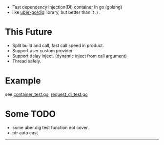 * Fast dependency injection(DI) container in go (golang)
* like [uber-go/dig](https://github.com/uber-go/dig) library, but better than it :) .


# This Future
  * Split build and call, fast call speed in product.
  * Support user custom provider.
  * Support delay inject. (dynamic inject from call argument)
  * Thread safely.

# Example
  see  [container_test.go](dig2/container_test.go), [request_di_test.go](dig2/request_di_test.go) 
  

# Some TODO
  * some uber.dig test function not cover.
  * ptr auto cast

---

